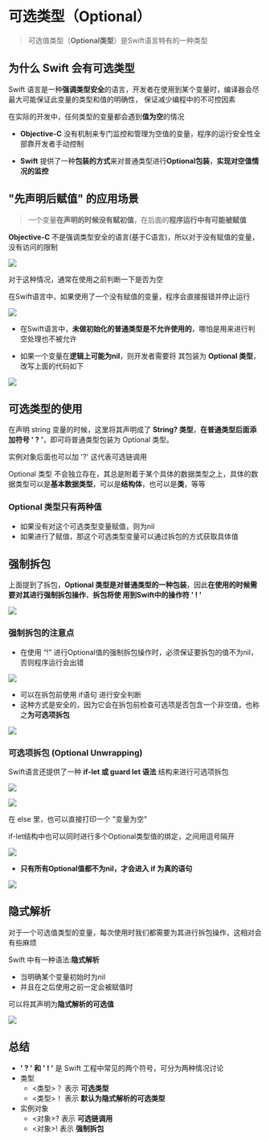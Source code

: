 # 可选类型（Optional）

> 可选值类型（**Optional类型**）是Swift语言特有的一种类型



## 为什么 Swift 会有可选类型

Swift 语言是一种**强调类型安全**的语言，开发者在使用到某个变量时，编译器会尽最大可能保证此变量的类型和值的明确性， 保证减少编程中的不可控因素

在实际的开发中，任何类型的变量都会遇到**值为空**的情况

- **Objective-C** 没有机制来专门监控和管理为空值的变量，程序的运行安全性全部靠开发者手动控制

- **Swift** 提供了一种**包装的方式**来对普通类型进行**Optional包装**，**实现对空值情况的监控**



## "先声明后赋值" 的应用场景

> 一个变量**在声明的时候没有赋初值**，在后面的**程序运行中有可能被赋值**

**Objective-C** 不是强调类型安全的语言(基于C语言)，所以对于没有赋值的变量，没有访问的限制

![](Images/Snipaste_2023-06-21_16-49-59.png)

对于这种情况，通常在使用之前判断一下是否为空



在Swift语言中，如果使用了一个没有赋值的变量，程序会直接报错并停止运行

![](Images/Snipaste_2023-07-10_14-31-12.png)

- 在Swift语言中，**未做初始化的普通类型是不允许使用的**，哪怕是用来进行判空处理也不被允许

- 如果一个变量在**逻辑上可能为nil**，则开发者需要将 其包装为 **Optional 类型**，改写上面的代码如下

![](Images/Snipaste_2023-07-10_14-37-05.png)



## 可选类型的使用

在声明 string 变量的时候，这里将其声明成了 **String? 类型**，**在普通类型后面添加符号 ' ? '**，即可将普通类型包装为 Optional 类型。

实例对象后面也可以加 '?' 这代表可选链调用

Optional 类型 不会独立存在，其总是附着于某个具体的数据类型之上，具体的数据类型可以是**基本数据类型**，可以是**结构体**，也可以是**类**，等等



### **Optional 类型只有两种值**

- 如果没有对这个可选类型变量赋值，则为nil
- 如果进行了赋值，那这个可选类型变量可以通过拆包的方式获取具体值



## 强制拆包

上面提到了拆包，**Optional 类型是对普通类型的一种包装**，因此**在使用的时候需要对其进行强制拆包操作**，**拆包将使 用到Swift中的操作符 ' ! '**



![](Images/Snipaste_2023-07-10_14-48-56.png)



### 强制拆包的注意点

- 在使用 “!” 进行Optional值的强制拆包操作时，必须保证要拆包的值不为nil，否则程序运行会出错

![](Images/Snipaste_2023-07-10_14-49-25.png)

- 可以在拆包前使用 if语句 进行安全判断
- 这种方式是安全的，因为它会在拆包前检查可选项是否包含一个非空值，也称之**为可选项拆包**

![](Images/Snipaste_2023-07-10_14-50-55.png)



### 可选项拆包 (Optional Unwrapping)

Swift语言还提供了一种 **if-let 或 guard let 语法** 结构来进行可选项拆包



![](Images/Snipaste_2023-07-10_14-56-23.png)

![](Images/Snipaste_2023-07-10_14-59-20.png)

在 else 里，也可以直接打印一个 "变量为空"

if-let结构中也可以同时进行多个Optional类型值的绑定，之间用逗号隔开

![](Images/Snipaste_2023-07-10_15-01-56.png)

- **只有所有Optional值都不为nil，才会进入 if 为真的语句**

![](Images/Snipaste_2023-07-10_15-04-54.png)



## 隐式解析

对于一个可选值类型的变量，每次使用时我们都需要为其进行拆包操作，这相对会有些麻烦

Swift 中有一种语法:**隐式解析**

- 当明确某个变量初始时为nil
- 并且在之后使用之前一定会被赋值时

可以将其声明为**隐式解析的可选值**

![](Images/Snipaste_2023-07-10_15-08-24.png)



## 总结

- **' ? ' 和 ' ! '** 是 Swift 工程中常见的两个符号，可分为两种情况讨论
- 类型
  - <类型>？ 表示 **可选类型**
  - <类型>！ 表示 **默认为隐式解析的可选类型**
- 实例对象
  - <对象>? 表示 **可选链调用**
  - <对象>! 表示 **强制拆包**

